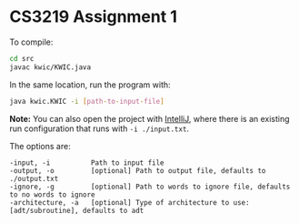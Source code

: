 # CS3219 Assignment 1

To compile:

```bash
cd src
javac kwic/KWIC.java
```

In the same location, run the program with:

```bash
java kwic.KWIC -i [path-to-input-file]
```

**Note:** You can also open the project with [IntelliJ](https://www.jetbrains.com/idea/), where there is an existing run configuration that runs with `-i ./input.txt`.

The options are:

```
-input, -i          Path to input file
-output, -o         [optional] Path to output file, defaults to ./output.txt
-ignore, -g         [optional] Path to words to ignore file, defaults to no words to ignore
-architecture, -a   [optional] Type of architecture to use: [adt/subroutine], defaults to adt
```